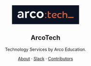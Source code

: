 <!-- markdownlint-disable MD033 MD041 -->

<p align="center">
  <a href="https://arcoeducacao.com.br/">
    <img src="https://raw.githubusercontent.com/arcotech-services/.github/main/assets/logo.svg" height="64" />
  </a>
  <h2 align="center">ArcoTech</h2>
</p>

<p align="center">Technology Services by Arco Education.</p>

<p align="center">
  <a href="https://arcoeducacao.com.br/companhia/sobre-nos/">About</a>
  ·
  <a href="https://arco-tech.slack.com">Slack</a>
  ·
  <a href="https://github.com/orgs/arcotech-services/people">Contributors</a>
</p>
